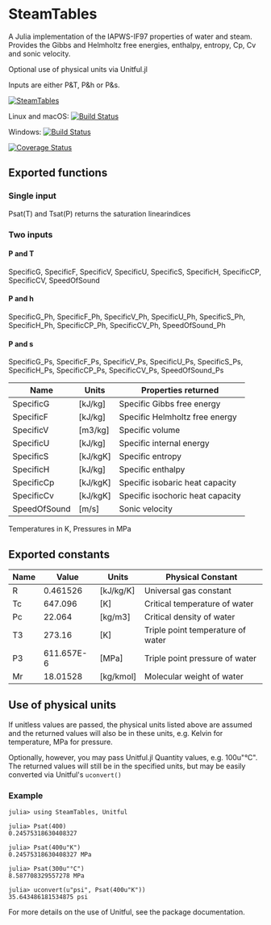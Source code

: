 # SteamTables

A Julia implementation of the IAPWS-IF97 properties of water and steam.
Provides the Gibbs and Helmholtz free energies, enthalpy, entropy, Cp, Cv and sonic velocity.

Optional use of physical units via Unitful.jl

Inputs are either P&T, P&h or P&s.


[![SteamTables](http://pkg.julialang.org/badges/SteamTables_0.6.svg)](http://pkg.julialang.org/?pkg=SteamTables)

Linux and macOS: [![Build Status](https://travis-ci.org/braamvandyk/SteamTables.jl.svg?branch=master)](https://travis-ci.org/braamvandyk/SteamTables.jl)

Windows: [![Build Status](https://ci.appveyor.com/api/projects/status/github/braamvandyk/SteamTables.jl?branch=master&svg=true)](https://ci.appveyor.com/project/braamvandyk/SteamTables-jl/branch/master)

[![Coverage Status](https://coveralls.io/repos/braamvandyk/SteamTables.jl/badge.svg?branch=master)](https://coveralls.io/r/braamvandyk/SteamTables.jl?branch=master)

## Exported functions

### Single input

  Psat(T) and Tsat(P) returns the saturation linearindices

### Two inputs

#### P and T

  SpecificG, SpecificF, SpecificV, SpecificU, SpecificS, SpecificH, SpecificCP, SpecificCV, SpeedOfSound

#### P and h

  SpecificG_Ph, SpecificF_Ph, SpecificV_Ph, SpecificU_Ph, SpecificS_Ph, SpecificH_Ph, SpecificCP_Ph, SpecificCV_Ph, SpeedOfSound_Ph

#### P and s

  SpecificG_Ps, SpecificF_Ps, SpecificV_Ps, SpecificU_Ps, SpecificS_Ps, SpecificH_Ps, SpecificCP_Ps, SpecificCV_Ps, SpeedOfSound_Ps

Name     |  Units  | Properties returned
-------------|---------|--------------------
SpecificG    |[kJ/kg]  | Specific Gibbs free energy
SpecificF    |[kJ/kg]  | Specific Helmholtz free energy
SpecificV    |[m3/kg]  | Specific volume
SpecificU    |[kJ/kg]  | Specific internal energy
SpecificS    |[kJ/kgK] | Specific entropy
SpecificH    |[kJ/kg]  | Specific enthalpy
SpecificCp   |[kJ/kgK] | Specific isobaric heat capacity
SpecificCv   |[kJ/kgK] | Specific isochoric heat capacity
SpeedOfSound |[m/s]    | Sonic velocity

Temperatures in K, Pressures in MPa


## Exported constants

Name |   Value    |  Units   | Physical Constant
-----|------------|----------|-------------------
R    | 0.461526   |[kJ/kg/K] |Universal gas constant
Tc   | 647.096    |[K]       |Critical temperature of water
Pc   | 22.064     |[kg/m3]   |Critical density of water
T3   | 273.16     |[K]       |Triple point temperature of water
P3   | 611.657E-6 |[MPa]     |Triple point pressure of water
Mr   | 18.01528   |[kg/kmol] |Molecular weight of water

## Use of physical units

If unitless values are passed, the physical units listed above are assumed and the returned values will also be in these units, e.g. Kelvin for temperature, MPa for pressure.

Optionally, however, you may pass Unitful.jl Quantity values, e.g. 100u"°C". The returned values will still be in the specified units, but may be easily converted via Unitful's `uconvert()`

### Example
```
julia> using SteamTables, Unitful

julia> Psat(400)
0.24575318630408327

julia> Psat(400u"K")
0.24575318630408327 MPa

julia> Psat(300u"°C")
8.587708329557278 MPa

julia> uconvert(u"psi", Psat(400u"K"))
35.643486181534875 psi
```

For more details on the use of Unitful, see the package documentation.
